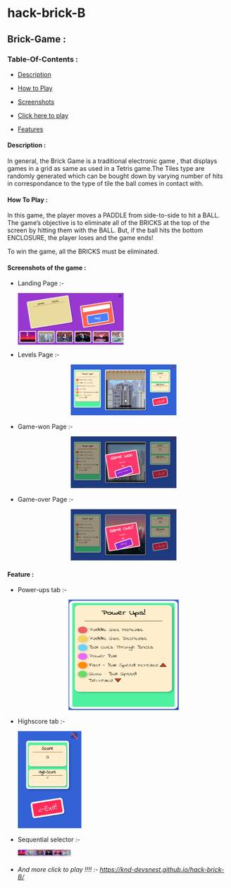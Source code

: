 # hack-brick-B

## Brick-Game :

### Table-Of-Contents :

* [Description](#description)  

* [How to Play](#Play)

* [Screenshots](#screen)

* [Click here to play](#link)

* [Features](#Feature)

<a name="description" />
  
#### Description :

  In general, the Brick Game is a traditional electronic game , that displays games in  a grid as same as used in a Tetris game.The Tiles type are randomly 
generated which can be bought down by varying number of hits in correspondance 
to the type of tile the ball comes in contact with.
 
<a name="Play" />  
  
#### How To Play :
  
  In this game, the player moves a PADDLE from side-to-side to hit a BALL. The game’s objective is to eliminate all of the BRICKS at the top of the screen by hitting them with the BALL. But, if the ball hits the bottom ENCLOSURE, the player loses and the game ends! 

To win the game, all the BRICKS must be eliminated.
  
 <a name="screen" />
 
#### Screenshots of the game :

  * Landing Page :- 
     
     <img  src="https://github.com/KND-Devsnest/hack-brick-B/blob/master/images/Readme/Main.PNG" width=50% align="center" >
     
  * Levels Page :- 
  
     <center><img  src="https://github.com/KND-Devsnest/hack-brick-B/blob/master/images/Readme/LVL-1.PNG" width=50% ><center>
      
  * Game-won Page :-
     
     <center><img  src="https://github.com/KND-Devsnest/hack-brick-B/blob/master/images/Readme/Game-won.PNG" width=50% ><center>  
       
  * Game-over Page :-
     
     <center><img  src="https://github.com/KND-Devsnest/hack-brick-B/blob/master/images/Readme/Game-over.PNG" width=50% ><center>

<a name="Feature" />    
       
#### Feature :      
  * Power-ups tab :-
     
     <center><img  src="https://github.com/KND-Devsnest/hack-brick-B/blob/master/images/Readme/Power-ups.PNG" width="250" height="250"/ ><center>
  
  * Highscore tab :-
     
    <img  src="https://github.com/KND-Devsnest/hack-brick-B/blob/master/images/Readme/Highscore.PNG" width=30% height=20% />
  
  * Sequential selector :-
     
    <img  src="https://github.com/KND-Devsnest/hack-brick-B/blob/master/images/Readme/Level-select.PNG" width=25%  height="25%" />     
       
  <a name="link" /> 
       
  * ###### And more click to play !!!! :- https://knd-devsnest.github.io/hack-brick-B/   
    
